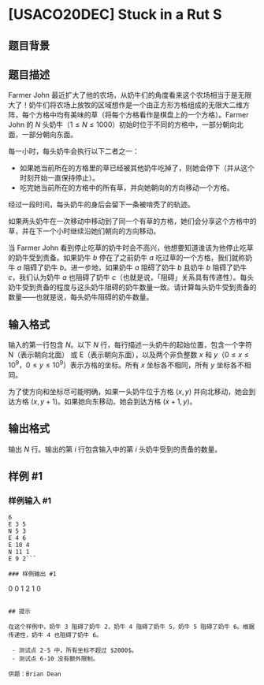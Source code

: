 # [USACO20DEC] Stuck in a Rut S

## 题目背景



## 题目描述

Farmer John 最近扩大了他的农场，从奶牛们的角度看来这个农场相当于是无限大了！奶牛们将农场上放牧的区域想作是一个由正方形方格组成的无限大二维方阵，每个方格中均有美味的草（将每个方格看作是棋盘上的一个方格）。Farmer John 的 $N$ 头奶牛（$1≤N≤1000$）初始时位于不同的方格中，一部分朝向北面，一部分朝向东面。

每一小时，每头奶牛会执行以下二者之一：

 - 如果她当前所在的方格里的草已经被其他奶牛吃掉了，则她会停下（并从这个时刻开始一直保持停止）。
 - 吃完她当前所在的方格中的所有草，并向她朝向的方向移动一个方格。

经过一段时间，每头奶牛的身后会留下一条被啃秃了的轨迹。

如果两头奶牛在一次移动中移动到了同一个有草的方格，她们会分享这个方格中的草，并在下一个小时继续沿她们朝向的方向移动。

当 Farmer John 看到停止吃草的奶牛时会不高兴，他想要知道谁该为他停止吃草的奶牛受到责备。如果奶牛 $b$
停在了之前奶牛 $a$ 吃过草的一个方格，我们就称奶牛 $a$ 阻碍了奶牛 $b$。进一步地，如果奶牛 $a$ 阻碍了奶牛 $b$ 且奶牛 $b$ 阻碍了奶牛 $c$，我们认为奶牛 $a$ 也阻碍了奶牛 $c$（也就是说，「阻碍」关系具有传递性）。每头奶牛受到责备的程度与这头奶牛阻碍的奶牛数量一致。请计算每头奶牛受到责备的数量——也就是说，每头奶牛阻碍的奶牛数量。 

## 输入格式

输入的第一行包含 $N$。以下 $N$ 行，每行描述一头奶牛的起始位置，包含一个字符 N（表示朝向北面） 或 E（表示朝向东面），以及两个非负整数 $x$ 和 $y$（$0≤x≤10^9$，$0≤y≤10^9$）表示方格的坐标。所有 $x$ 坐标各不相同，所有 $y$ 坐标各不相同。

为了使方向和坐标尽可能明确，如果一头奶牛位于方格 $(x,y)$ 并向北移动，她会到达方格 $(x,y+1)$。如果她向东移动，她会到达方格 $(x+1,y)$。 

## 输出格式

输出 $N$ 行。输出的第 $i$ 行包含输入中的第 $i$ 头奶牛受到的责备的数量。 

## 样例 #1

### 样例输入 #1
```
6
E 3 5
N 5 3
E 4 6
E 10 4
N 11 1
E 9 2```

### 样例输出 #1

```
0
0
1
2
1
0
```

## 提示

在这个样例中，奶牛 3 阻碍了奶牛 2，奶牛 4 阻碍了奶牛 5，奶牛 5 阻碍了奶牛 6。根据传递性，奶牛 4 也阻碍了奶牛 6。 

 - 测试点 2-5 中，所有坐标不超过 $2000$。
 - 测试点 6-10 没有额外限制。

供题：Brian Dean 

